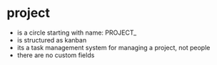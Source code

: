 # project

- is a circle starting with name: PROJECT_
- is structured as kanban
- its a task management system for managing a project, not people
- there are no custom fields

